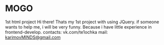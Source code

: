 # MOGO
1st html project
Hi there!
Thats my 1st project with using JQuery. if someone wants to help me, i will be very funny. Because i have little experience in frontend-develop. 
contacts: 
vk.com/te1ochka
mail: karimovMINDS@gmail.com
